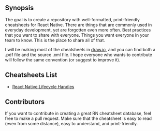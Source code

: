## Synopsis

The goal is to create a repository with well-formatted, print-friendly cheatsheets for React Native. There are things that are commonly used in everyday development, yet are forgotten even more often. Best practices that you want to share with everyone. Things you want everyone in your team to know. This is the place to share all of that.

I will be making most of the cheatsheets in [draw.io](http://draw.io/), and you can find both a .pdf file and the source .xml file. I hope everyone who wants to contribute will follow the same convention (or suggest to improve it).

## Cheatsheets List

* [React Native Lifecycle Handles](./Lifecycle)


## Contributors

If you want to contribute in creating a great RN cheatsheet database, feel free to make a pull request. Make sure that the cheatsheet is easy to read (even from some distance), easy to understand, and print-friendly.
